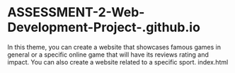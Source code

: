 # ASSESSMENT-2-Web-Development-Project-.github.io


In this theme, you can create a website that showcases famous games in general or a specific online game that will have its reviews rating and impact. You can also create a website related to a specific sport. 
 index.html
 
